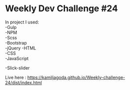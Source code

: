# Weekly Dev Challenge #24

In project I used:    
-Gulp     
-NPM       
-Scss        
-Bootstrap        
-jQuery
-HTML     
-CSS       
-JavaScript

-Slick-slider      

Live here : https://kamiljagoda.github.io/Weekly-challenge-24/dist/index.html
